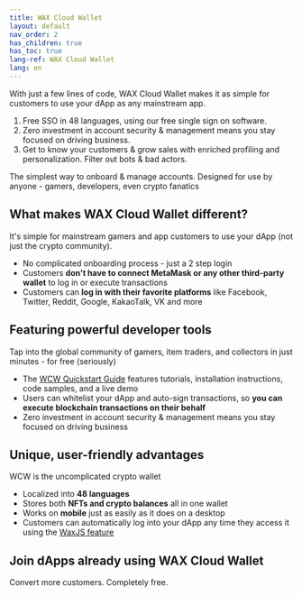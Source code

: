 ```yaml
---
title: WAX Cloud Wallet
layout: default
nav_order: 2
has_children: true
has_toc: true
lang-ref: WAX Cloud Wallet
lang: en
---
```


With just a few lines of code, WAX Cloud Wallet makes it as simple for customers to use your dApp as any mainstream app.

1. Free SSO in 48 languages, using our free single sign on software.
2. Zero investment in account security & management means you stay focused on driving business.
3. Get to know your customers & grow sales with enriched profiling and personalization. Filter out bots & bad actors.

The simplest way to onboard & manage accounts.
Designed for use by anyone - gamers, developers, even crypto fanatics

## What makes WAX Cloud Wallet different?
It's simple for mainstream gamers and app customers to use your dApp (not just the crypto community).

* No complicated onboarding process - just a 2 step login
* Customers <b>don't have to connect MetaMask or any other third-party wallet</b> to log in or execute transactions
* Customers can <b>log in with their favorite platforms</b> like Facebook, Twitter, Reddit, Google, KakaoTalk, VK and more

## Featuring powerful developer tools

Tap into the global community of gamers, item traders, and collectors in just minutes - for free (seriously)

* The [WCW Quickstart Guide](/docs/wax-cloud-wallet/waxjs/waxjs_qstart) features tutorials, installation instructions, code samples, and a live demo
* Users can whitelist your dApp and auto-sign transactions, so <b>you can execute blockchain transactions on their behalf</b>
* Zero investment in account security & management means you stay focused on driving business

## Unique, user-friendly advantages

WCW is the uncomplicated crypto wallet

* Localized into <b>48 languages</b>
* Stores both <b>NFTs and crypto balances</b> all in one wallet
* Works on <b>mobile</b> just as easily as it does on a desktop
* Customers can automatically log into your dApp any time they access it using the [WaxJS feature](/docs/wax-cloud-wallet/waxjs/)

## Join dApps already using WAX Cloud Wallet

Convert more customers. Completely free.


